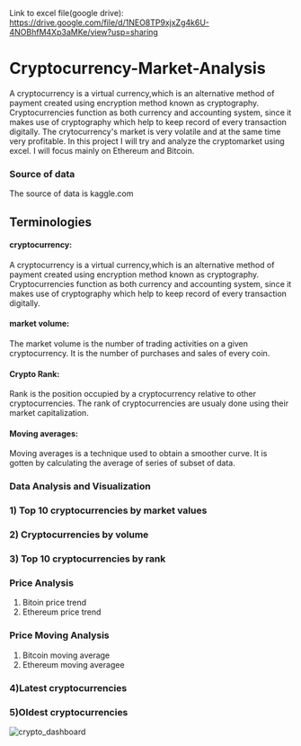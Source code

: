 Link to excel file(google drive): https://drive.google.com/file/d/1NEO8TP9xjxZg4k6U-4NOBhfM4Xp3aMKe/view?usp=sharing
# Cryptocurrency-Market-Analysis
A cryptocurrency is a virtual currency,which is an alternative method of payment created using encryption method known as cryptography. Cryptocurrencies function as both currency and accounting system, since it makes use of cryptography which help to keep record of every transaction digitally. The crytocurrency's market is very volatile and at the same time very profitable. In this project I will try and analyze the cryptomarket using excel.
I will focus mainly on Ethereum and Bitcoin.

### Source of data 
The source of data is kaggle.com
## Terminologies
####  cryptocurrency:
A cryptocurrency is a virtual currency,which is an alternative method of payment created using encryption method known as cryptography. Cryptocurrencies function as both currency and accounting system, since it makes use of cryptography which help to keep record of every transaction digitally.
#### market volume:
The market volume is the number of trading activities on a given cryptocurrency. It is the number of purchases and sales of every coin.
#### Crypto Rank:
Rank is the position occupied by a cryptocurrency relative to other cryptocurrencies. The rank of cryptocurrencies are usualy done using their market capitalization.
#### Moving averages:
Moving averages is a technique used to obtain a smoother curve. It is gotten by calculating the average of series of subset of data.

### Data Analysis and Visualization

### 1) Top 10 cryptocurrencies by market values
### 2) Cryptocurrencies by volume
### 3) Top 10 cryptocurrencies by rank
### Price Analysis
1) Bitoin price trend
2) Ethereum price trend
### Price Moving  Analysis
1) Bitcoin moving average
2) Ethereum moving averagee
 
### 4)Latest cryptocurrencies

### 5)Oldest cryptocurrencies

![crypto_dashboard](https://user-images.githubusercontent.com/72034856/184947036-885317c0-33e3-4e8d-8128-af9bc1467ffd.PNG)


